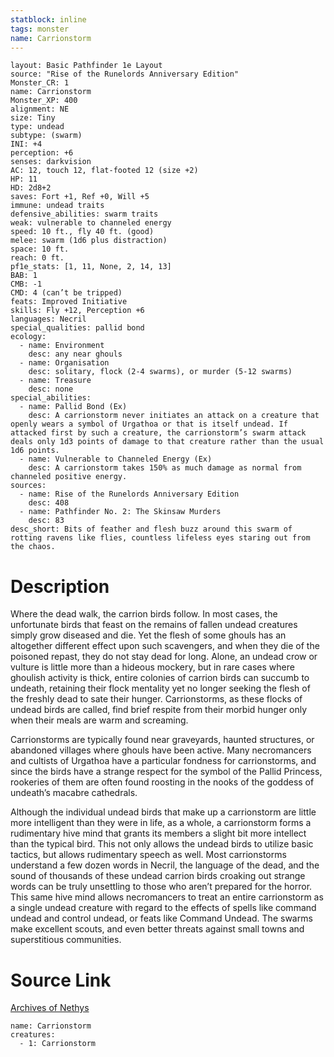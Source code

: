 ```yaml
---
statblock: inline
tags: monster
name: Carrionstorm
---
```

```statblock
layout: Basic Pathfinder 1e Layout
source: "Rise of the Runelords Anniversary Edition"
Monster_CR: 1
name: Carrionstorm
Monster_XP: 400
alignment: NE
size: Tiny
type: undead
subtype: (swarm)
INI: +4
perception: +6
senses: darkvision
AC: 12, touch 12, flat-footed 12 (size +2)
HP: 11
HD: 2d8+2
saves: Fort +1, Ref +0, Will +5
immune: undead traits
defensive_abilities: swarm traits
weak: vulnerable to channeled energy
speed: 10 ft., fly 40 ft. (good)
melee: swarm (1d6 plus distraction)
space: 10 ft.
reach: 0 ft.
pf1e_stats: [1, 11, None, 2, 14, 13]
BAB: 1
CMB: -1
CMD: 4 (can’t be tripped)
feats: Improved Initiative
skills: Fly +12, Perception +6
languages: Necril
special_qualities: pallid bond
ecology:
  - name: Environment
    desc: any near ghouls
  - name: Organisation
    desc: solitary, flock (2-4 swarms), or murder (5-12 swarms)
  - name: Treasure
    desc: none
special_abilities:
  - name: Pallid Bond (Ex)
    desc: A carrionstorm never initiates an attack on a creature that openly wears a symbol of Urgathoa or that is itself undead. If attacked first by such a creature, the carrionstorm’s swarm attack deals only 1d3 points of damage to that creature rather than the usual 1d6 points.
  - name: Vulnerable to Channeled Energy (Ex)
    desc: A carrionstorm takes 150% as much damage as normal from channeled positive energy.
sources:
  - name: Rise of the Runelords Anniversary Edition
    desc: 408
  - name: Pathfinder No. 2: The Skinsaw Murders
    desc: 83
desc_short: Bits of feather and flesh buzz around this swarm of rotting ravens like flies, countless lifeless eyes staring out from the chaos. 
```
# Description
Where the dead walk, the carrion birds follow. In most cases, the unfortunate birds that feast on the remains of fallen undead creatures simply grow diseased and die. Yet the flesh of some ghouls has an altogether different effect upon such scavengers, and when they die of the poisoned repast, they do not stay dead for long. Alone, an undead crow or vulture is little more than a hideous mockery, but in rare cases where ghoulish activity is thick, entire colonies of carrion birds can succumb to undeath, retaining their flock mentality yet no longer seeking the flesh of the freshly dead to sate their hunger. Carrionstorms, as these flocks of undead birds are called, find brief respite from their morbid hunger only when their meals are warm and screaming. 

Carrionstorms are typically found near graveyards, haunted structures, or abandoned villages where ghouls have been active. Many necromancers and cultists of Urgathoa have a particular fondness for carrionstorms, and since the birds have a strange respect for the symbol of the Pallid Princess, rookeries of them are often found roosting in the nooks of the goddess of undeath’s macabre cathedrals. 

Although the individual undead birds that make up a carrionstorm are little more intelligent than they were in life, as a whole, a carrionstorm forms a rudimentary hive mind that grants its members a slight bit more intellect than the typical bird. This not only allows the undead birds to utilize basic tactics, but allows rudimentary speech as well. Most carrionstorms understand a few dozen words in Necril, the language of the dead, and the sound of thousands of these undead carrion birds croaking out strange words can be truly unsettling to those who aren’t prepared for the horror. This same hive mind allows necromancers to treat an entire carrionstorm as a single undead creature with regard to the effects of spells like command undead and control undead, or feats like Command Undead. The swarms make excellent scouts, and even better threats against small towns and superstitious communities.
# Source Link
[Archives of Nethys](https://aonprd.com/MonsterDisplay.aspx?ItemName=Carrionstorm)
```encounter-table
name: Carrionstorm
creatures:
  - 1: Carrionstorm
```
